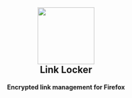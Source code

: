 <h2 align="center"><img src="https://raw.githubusercontent.com/dougpowers/link-locker/master/static/icons/LLLogo512.png" height="128"><br>Link Locker</h2>
<p align="center"><strong>Encrypted link management for Firefox</strong></p>